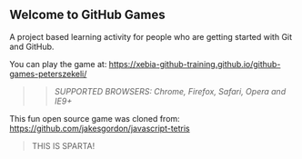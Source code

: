 ## Welcome to GitHub Games

A project based learning activity for people who are getting started with Git and GitHub.

You can play the game at: https://xebia-github-training.github.io/github-games-peterszekeli/

>> _*SUPPORTED BROWSERS*: Chrome, Firefox, Safari, Opera and IE9+_

This fun open source game was cloned from: https://github.com/jakesgordon/javascript-tetris

>THIS IS SPARTA!
